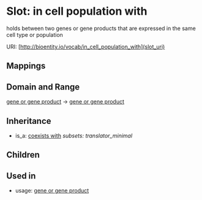 # Slot: in cell population with


holds between two genes or gene products that are expressed in the same cell type or population

URI: [http://bioentity.io/vocab/in_cell_population_with](slot_uri)
## Mappings

## Domain and Range

[gene or gene product](GeneOrGeneProduct.md) -> [gene or gene product](GeneOrGeneProduct.md)
## Inheritance

 *  is_a: [coexists with](coexists_with.md) *subsets: translator_minimal*
## Children

## Used in

 *  usage: [gene or gene product](GeneOrGeneProduct.md)

